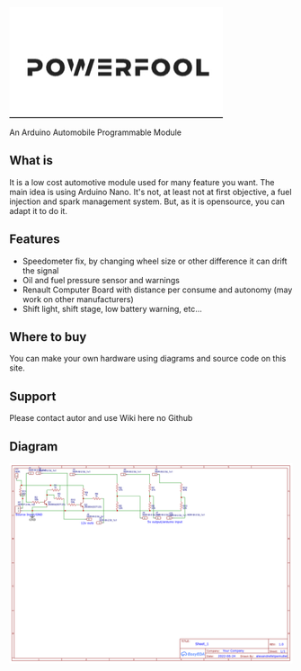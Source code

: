 ![](https://raw.githubusercontent.com/alexandrefelipemuller/powerfool/main/assets/Powerfool.jpg)


An Arduino Automobile Programmable Module

What is
---------------
It is a low cost automotive module used for many feature you want. The main idea is using Arduino Nano. It's not, at least not at first objective, a fuel injection and  spark management system. But, as it is opensource, you can adapt it to do it.

Features
---------------
* Speedometer fix, by changing wheel size or other difference it can drift the signal
* Oil and fuel pressure sensor and warnings
* Renault Computer Board with distance per consume and autonomy (may work on other manufacturers)
* Shift light, shift stage, low battery warning, etc...

Where to buy
---------------
You can make your own hardware using diagrams and source code on this site.

Support
---------------
Please contact autor and use Wiki here no Github

Diagram
---------------
![](https://github.com/alexandrefelipemuller/powerfool/blob/main/diagrams/Schematic_Modulo%20AutoDuino_2022-07-18.png?raw=true)


